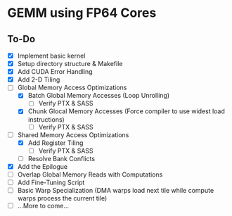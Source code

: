 # GEMM using FP64 Cores

## To-Do

- [x] Implement basic kernel
- [x] Setup directory structure & Makefile
- [x] Add CUDA Error Handling
- [x] Add 2-D Tiling
- [ ] Global Memory Access Optimizations
  - [x] Batch Global Memory Accesses (Loop Unrolling)
    - [ ] Verify PTX & SASS
  - [x] Chunk Glocal Memory Accesses (Force compiler to use widest load instructions)
    - [ ] Verify PTX & SASS
- [ ] Shared Memory Access Optimizations
  - [x] Add Register Tiling
    - [ ] Verify PTX & SASS
  - [ ] Resolve Bank Conflicts
- [x] Add the Epilogue
- [ ] Overlap Global Memory Reads with Computations
- [ ] Add Fine-Tuning Script
- [ ] Basic Warp Specialization (DMA warps load next tile while compute warps process the current tile)
- [ ] ...More to come...

